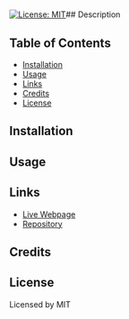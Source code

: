 # 

[![License: MIT](https://img.shields.io/badge/License-MIT-yellow.svg)](https://opensource.org/licenses/MIT)## Description


## Table of Contents
* [Installation](#installation)
* [Usage](#usage)
* [Links](#links)
* [Credits](#credits)
* [License](#license)

## Installation


## Usage


## Links
* [Live Webpage]()
* [Repository]()

## Credits


## License
Licensed by MIT